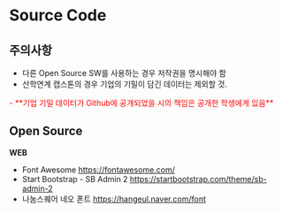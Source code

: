 # Source Code
## 주의사항
 - 다른 Open Source SW를 사용하는 경우 저작권을 명시해야 함
 - 산학연계 캡스톤의 경우 기업의 기밀이 담긴 데이터는 제외할 것.
 <span style="color:red">
 - **기업 기밀 데이터가 Github에 공개되었을 시의 책임은 공개한 학생에게 있음**
 </span>


## Open Source

**WEB**
- Font Awesome https://fontawesome.com/
- Start Bootstrap - SB Admin 2 https://startbootstrap.com/theme/sb-admin-2
- 나눔스퀘어 네오 폰트 https://hangeul.naver.com/font